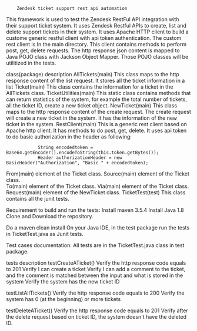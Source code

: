 		Zendesk ticket support rest api automation
This framework is used to test the Zendesk RestFul API integration with their support ticket system. It uses Zendesk Restful APIs to create, list and delete support tickets in their system. It uses Apache HTTP client to build a custome generic restful client with api token authentication.  The custom rest client is In the main directory. This client contains methods to perform post, get, delete requests. The http response json content is mapped to Java POJO class with Jackson Object Mapper. Those POJO classes will be utilitized in the tests.

class(package)		description
AllTickets(main)	This class maps to the http response content of the list request. It stores all the ticket 
                        information in a list
Ticket(main)		This class contains the information for a ticket in the AllTickets class.
TicketUtilities(main)   This static class contains methods that can return statistics of the system, for example
                        the total number of tickets, all the ticket ID, create a new ticket object.
NewTicket(main)		This class maps to the http response content of the create request. The create request will create a 			     new ticket in the system. It has the information of the new ticket in the system. 
RestClient(main)	This is a generic rest client based on Apache http client. It has methods to do post, get, delete.
                        It uses api token to do basic authorization in the header as following:

        		String encodedtoken = Base64.getEncoder().encodeToString(this.token.getBytes());
        		Header authorizationHeader = new BasicHeader("Authorization", "Basic " + encodedtoken);

From(main)		element of the Ticket class.
Source(main)	        element of the Ticket class. 	
To(main)                element of the Ticket class.
Via(main)               element of the Ticket class.
Request(main)           element of the NewTicket class. 
TicketTest(test)   	This class contains all the junit tests.

Requirement to build and run the tests:
Install maven 3.5.4
Install Java 1.8
Clone and Download the repository.

Do a maven clean install
On your Java IDE, in the test package run the tests in TicketTest.java as Junit tests. 

Test cases documentation: All tests are in the TicketTest.java class in test package.

tests			description
testCreateATicket()     Verify the http response code equals to 201	
			Verify I can create a ticket
			Verify I can add a comment to the ticket, and the comment is matched 
                        between the input and what is stored in the system
                        Verify the system has the new ticket ID

testListAllTickets()	Verify the http response code equals to 200
                        Verify the system has 0 (at the beginning) or more tickets

testDeleteATicket()	Verify the http response code equals to 201
                        Verify after the delete request based on ticket ID, the system doesn't have the deleted 			ID.
